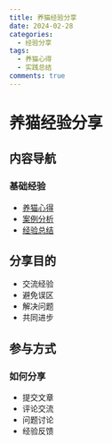 ```yaml
---
title: 养猫经验分享
date: 2024-02-28
categories:
  - 经验分享
tags:
  - 养猫心得
  - 实践总结
comments: true
---
```


# 养猫经验分享

## 内容导航

### 基础经验
- [养猫心得](tips.md)
- [案例分析](cases.md)
- [经验总结](summary.md)

## 分享目的

- 交流经验
- 避免误区
- 解决问题
- 共同进步

## 参与方式

### 如何分享
- 提交文章
- 评论交流
- 问题讨论
- 经验反馈 